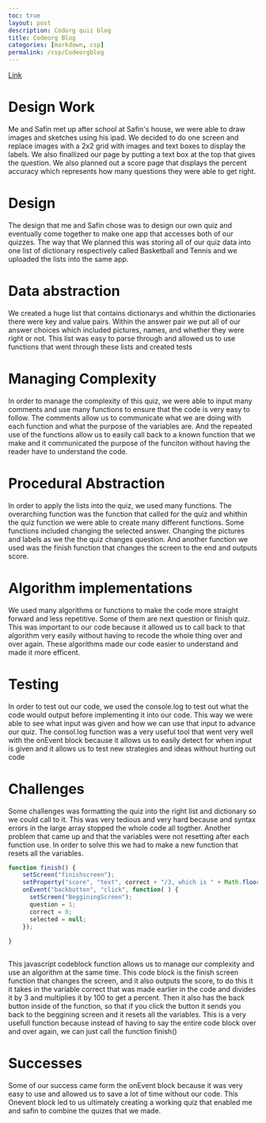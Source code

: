 ```yaml
---
toc: true
layout: post
description: Codorg quiz blog
title: Codeorg Blog
categories: [markdown, csp]
permalink: /csp/Codeorgblog
---
```


[Link](https://studio.code.org/projects/applab/q4hZDkGXBcYJunc7WLT1YmG3eCs6XlK45Kkq_73Y__M/edit)
# Design Work
Me and Safin met up after school at Safin's house, we were able to draw images and sketches using his ipad. We decided to do one screen and replace images with a 2x2 grid with images and text boxes to display the labels. We also finallized our page by putting a text box at the top that gives the question. We also planned out a score page that displays the percent accuracy which represents how many questions they were able to get right.

# Design
The design that me and Safin chose was to design our own quiz and eventually come together to make one app that accesses both of our quizzes. The way that We planned this was storing all of our quiz data into one list of dictionary respectively called Basketball and Tennis and we uploaded the lists into the same app.

# Data abstraction
We created a huge list that contains dictionarys and whithin the dictionaries there were key and value pairs. Within the answer pair we put all of our answer choices which included pictures, names, and whether they were right or not. This list was easy to parse through and allowed us to use functions that went through these lists and created tests

# Managing Complexity
In order to manage the complexity of this quiz, we were able to input many comments and use many functions to ensure that the code is very easy to follow. The comments allow us to communicate what we are doing with each function and what the purpose of the variables are. And the repeated use of the functions allow us to easily call back to a known function that we make and it communicated the purpose of the funciton without having the reader have to understand the code.

# Procedural Abstraction
In order to apply the lists into the quiz, we used many functions. The overarching function was the function that called for the quiz and whithin the quiz function we were able to create many different functions. Some functions included changing the selected answer. Changing the pictures and labels as we the the quiz changes question. And another function we used was the finish function that changes the screen to the end and outputs score.

# Algorithm implementations
We used many algorithms or functions to make the code more straight forward and less repetitive. Some of them are next question or finish quiz. This was important to our code because it allowed us to call back to that algorithm very easily without having to recode the whole thing over and over again. These algorithms made our code easier to understand and made it more efficent.

# Testing
In order to test out our code, we used the console.log to test out what the code would output before implementing it into our code. This way we were able to see what input was given and how we can use that input to advance our quiz. The consol.log function was a very useful tool that went very well with the onEvent block because it allows us to easily detect for when input is given and it allows us to test new strategies and ideas without hurting out code
# Challenges
Some challenges was formatting the quiz into the right list and dictionary so we could call to it. This was very tedious and very hard because and syntax errors in the large array stopped the whole code all togther. Another problem that came up and that the variables were not resetting after each function use. In order to solve this we had to make a new function that resets all the variables.

``` javascript
function finish() {
    setScreen("finishscreen");
    setProperty("score", "text", correct + "/3, which is " + Math.floor((correct*1.0/3)*100) + "%")
    onEvent("backbutton", "click", function( ) {
      setScreen("BegginingScreen");
      question = 1;
      correct = 0;
      selected = null;
    });
    
}
 
 ``` 
This javascript codeblock function allows us to manage our complexity and use an algorithm at the same time. This code block is the finish screen function that changes the screen, and it also outputs the score, to do this it it takes in the variable correct that was made earlier in the code and divides it by 3 and multiplies it by 100 to get a percent. Then it also has the back button inside of the function, so that if you click the button it sends you back to the beggining screen and it resets all the variables. This is a very usefull function because instead of having to say the entire code block over and over again, we can just call the function
 finish()
# Successes
Some of our success came form the onEvent block because it was very easy to use and allowed us to save a lot of time without our code. This Onevent block led to us ultimately creating a working quiz that enabled me and safin to combine the quizes that we made.